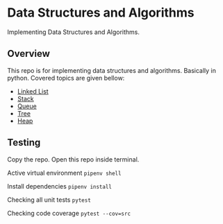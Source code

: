 # Data Structures and Algorithms
Implementing Data Structures and Algorithms. 

## Overview
This repo is for implementing data structures and algorithms. Basically in python. Covered topics are given bellow:
- [Linked List](src/linked_list)
- [Stack](src/stack)
- [Queue](src/queue_ds)
- [Tree](src/tree)
- [Heap](src/heap)

## Testing
Copy the repo. Open this repo inside terminal. 

Active virtual environment
```pipenv shell```

Install dependencies
```pipenv install```

Checking all unit tests
```pytest```

Checking code coverage
```pytest --cov=src```

